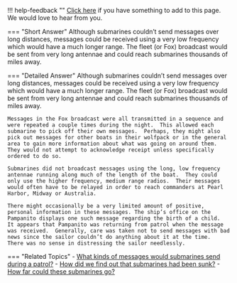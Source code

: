 !!! help-feedback ""
    [Click here](https://other.example.com/feedback) if you have something to add to this page. We would love to hear from you.

=== "Short Answer"
    Although submarines couldn’t send messages over long distances, messages could be received using a very low frequency which would have a much longer range. The fleet (or Fox) broadcast would be sent from very long antennae and could reach submarines thousands of miles away.

=== "Detailed Answer"
    Although submarines couldn’t send messages over long distances, messages could be received using a very low frequency which would have a much longer range.  The fleet (or Fox) broadcast would be sent from very long antennae and could reach submarines thousands of miles away.
    
    Messages in the Fox broadcast were all transmitted in a sequence and were repeated a couple times during the night.  This allowed each submarine to pick off their own messages.  Perhaps, they might also
    pick out messages for other boats in their wolfpack or in the general area to gain more information about what was going on around them.  They would not attempt to acknowledge receipt unless specifically ordered to do so.
    
    Submarines did not broadcast messages using the long, low frequency antennae running along much of the length of the boat.  They could only use the higher frequency, medium range radios.  Their messages would often have to be relayed in order to reach commanders at Pearl Harbor, Midway or Australia.
    
    There might occasionally be a very limited amount of positive, personal information in these messages. The ship’s office on the Pampanito displays one such message regarding the birth of a child.  It appears that Pampanito was returning from patrol when the message was received.  Generally, care was taken not to send messages with bad news since the sailor couldn’t do anything about it at the time.  There was no sense in distressing the sailor needlessly.

=== "Related Topics"
    - [What kinds of messages would submarines send during a patrol?](./what-kinds-of-messages-would-submarines-send-during-a-patrol.md)
    - [How did we find out that submarines had been sunk?](./how-did-we-find-out-that-submarines-had-been-sunk.md)
    - [How far could these submarines go?](./how-far-could-these-submarines-go.md)
